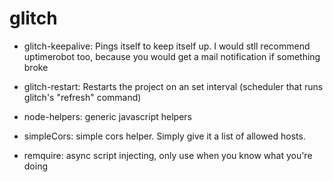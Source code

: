 # glitch
- glitch-keepalive: Pings itself to keep itself up. I would stll recommend uptimerobot too, because you would get a mail notification if something broke

- glitch-restart: Restarts the project on an set interval (scheduler that runs glitch's "refresh" command)

- node-helpers: generic javascript helpers

- simpleCors: simple cors helper. Simply give it a list of allowed hosts.

- remquire: async script injecting, only use when you know what you're doing
